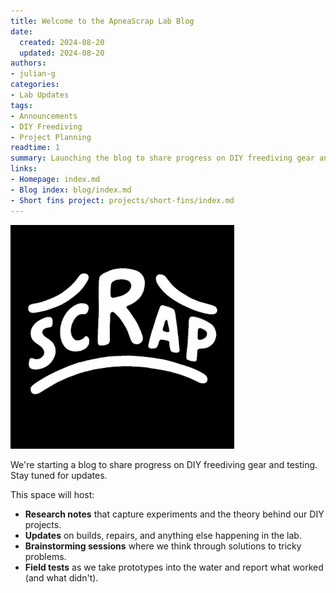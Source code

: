 ```yaml
---
title: Welcome to the ApneaScrap Lab Blog
date:
  created: 2024-08-20
  updated: 2024-08-20
authors:
- julian-g
categories:
- Lab Updates
tags:
- Announcements
- DIY Freediving
- Project Planning
readtime: 1
summary: Launching the blog to share progress on DIY freediving gear and testing.
links:
- Homepage: index.md
- Blog index: blog/index.md
- Short fins project: projects/short-fins/index.md
---
```


![logo_med.png](logo_med.png)

We're starting a blog to share progress on DIY freediving gear and testing. Stay tuned for updates.

This space will host:

- **Research notes** that capture experiments and the theory behind our DIY projects.
- **Updates** on builds, repairs, and anything else happening in the lab.
- **Brainstorming sessions** where we think through solutions to tricky problems.
- **Field tests** as we take prototypes into the water and report what worked (and what didn't).

<!-- more -->
